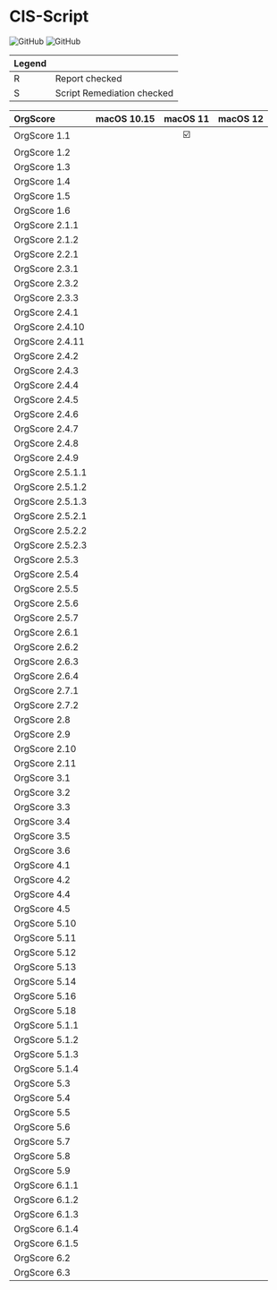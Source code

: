 # CIS-Script

<!-- ![GitHub](https://img.shields.io/github/v/release/mvdbent/CIS-Script) -->
<!-- ![GitHub](https://img.shields.io/github/downloads/mvdbent/CIS-Script/latest/total) -->
<!-- ![GitHub](https://img.shields.io/badge/macOS-10.15%2B-yellow) -->

![GitHub](https://img.shields.io/badge/macOS-11%2B-success)
![GitHub](https://img.shields.io/github/license/mvdbent/CIS-Script)

|  Legend                           ||
| :------ | :----------------------- |
| R      | Report checked             |
| S      | Script Remediation checked |

| OrgScore         | macOS 10.15 | macOS 11 | macOS 12 |
| :--------------- | :---------: | :------: | :------: |
| OrgScore 1.1     |             |    ☑️    |          |
| OrgScore 1.2     |             |          |          |
| OrgScore 1.3     |             |          |          |
| OrgScore 1.4     |             |          |          |
| OrgScore 1.5     |             |          |          |
| OrgScore 1.6     |             |          |          |
| OrgScore 2.1.1   |             |          |          |
| OrgScore 2.1.2   |             |          |          |
| OrgScore 2.2.1   |             |          |          |
| OrgScore 2.3.1   |             |          |          |
| OrgScore 2.3.2   |             |          |          |
| OrgScore 2.3.3   |             |          |          |
| OrgScore 2.4.1   |             |          |          |
| OrgScore 2.4.10  |             |          |          |
| OrgScore 2.4.11  |             |          |          |
| OrgScore 2.4.2   |             |          |          |
| OrgScore 2.4.3   |             |          |          |
| OrgScore 2.4.4   |             |          |          |
| OrgScore 2.4.5   |             |          |          |
| OrgScore 2.4.6   |             |          |          |
| OrgScore 2.4.7   |             |          |          |
| OrgScore 2.4.8   |             |          |          |
| OrgScore 2.4.9   |             |          |          |
| OrgScore 2.5.1.1 |             |          |          |
| OrgScore 2.5.1.2 |             |          |          |
| OrgScore 2.5.1.3 |             |          |          |
| OrgScore 2.5.2.1 |             |          |          |
| OrgScore 2.5.2.2 |             |          |          |
| OrgScore 2.5.2.3 |             |          |          |
| OrgScore 2.5.3   |             |          |          |
| OrgScore 2.5.4   |             |          |          |
| OrgScore 2.5.5   |             |          |          |
| OrgScore 2.5.6   |             |          |          |
| OrgScore 2.5.7   |             |          |          |
| OrgScore 2.6.1   |             |          |          |
| OrgScore 2.6.2   |             |          |          |
| OrgScore 2.6.3   |             |          |          |
| OrgScore 2.6.4   |             |          |          |
| OrgScore 2.7.1   |             |          |          |
| OrgScore 2.7.2   |             |          |          |
| OrgScore 2.8     |             |          |          |
| OrgScore 2.9     |             |          |          |
| OrgScore 2.10    |             |          |          |
| OrgScore 2.11    |             |          |          |
| OrgScore 3.1     |             |          |          |
| OrgScore 3.2     |             |          |          |
| OrgScore 3.3     |             |          |          |
| OrgScore 3.4     |             |          |          |
| OrgScore 3.5     |             |          |          |
| OrgScore 3.6     |             |          |          |
| OrgScore 4.1     |             |          |          |
| OrgScore 4.2     |             |          |          |
| OrgScore 4.4     |             |          |          |
| OrgScore 4.5     |             |          |          |
| OrgScore 5.10    |             |          |          |
| OrgScore 5.11    |             |          |          |
| OrgScore 5.12    |             |          |          |
| OrgScore 5.13    |             |          |          |
| OrgScore 5.14    |             |          |          |
| OrgScore 5.16    |             |          |          |
| OrgScore 5.18    |             |          |          |
| OrgScore 5.1.1   |             |          |          |
| OrgScore 5.1.2   |             |          |          |
| OrgScore 5.1.3   |             |          |          |
| OrgScore 5.1.4   |             |          |          |
| OrgScore 5.3     |             |          |          |
| OrgScore 5.4     |             |          |          |
| OrgScore 5.5     |             |          |          |
| OrgScore 5.6     |             |          |          |
| OrgScore 5.7     |             |          |          |
| OrgScore 5.8     |             |          |          |
| OrgScore 5.9     |             |          |          |
| OrgScore 6.1.1   |             |          |          |
| OrgScore 6.1.2   |             |          |          |
| OrgScore 6.1.3   |             |          |          |
| OrgScore 6.1.4   |             |          |          |
| OrgScore 6.1.5   |             |          |          |
| OrgScore 6.2     |             |          |          |
| OrgScore 6.3     |             |          |          |
